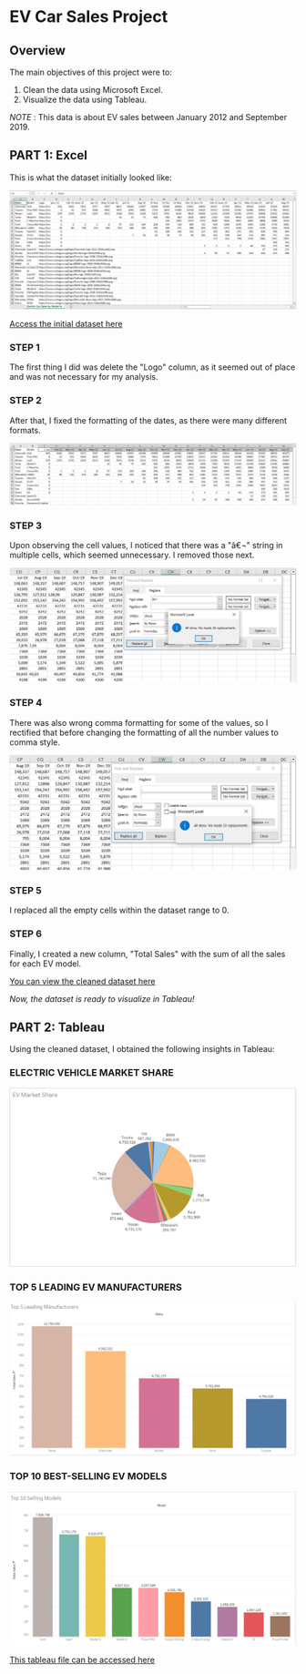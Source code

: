 # EV Car Sales Project

## Overview
The main objectives of this project were to:

1. Clean the data using Microsoft Excel.
2. Visualize the data using Tableau.

*NOTE* : This data is about EV sales between January 2012 and September 2019.


## PART 1: Excel

This is what the dataset initially looked like:

![Image Not Available!](https://github.com/shounjacob/EV_Car_Sales/blob/main/Screenshots/1.JPG)

[Access the initial dataset here](https://github.com/shounjacob/EV_Car_Sales/blob/main/Electric%20Car%20Sales%20by%20Model%20in%20USA%20(INITIAL).csv) 

### **STEP 1**
The first thing I did was delete the "Logo" column, as it seemed out of place and was not necessary for my analysis.



### **STEP 2**
After that, I fixed the formatting of the dates, as there were many different formats.

![Image Not Available!](https://github.com/shounjacob/EV_Car_Sales/blob/main/Screenshots/2.%20date%20change.JPG)




### **STEP 3**
Upon observing the cell values, I noticed that there was a "â€¬" string in multiple cells, which seemed unnecessary. I removed those next.

![Image Not Available!](https://github.com/shounjacob/EV_Car_Sales/blob/main/Screenshots/3.%20replace%20weird%20text.JPG)



### **STEP 4**
There was also wrong comma formatting for some of the values, so I rectified that before changing the formatting of all the number values to comma style.

![Image Not Available!](https://github.com/shounjacob/EV_Car_Sales/blob/main/Screenshots/4.%20replace%20commas.JPG)



### **STEP 5**
I replaced all the empty cells within the dataset range to 0.



### **STEP 6**
Finally, I created a new column, "Total Sales" with the sum of all the sales for each EV model. 

[You can view the cleaned dataset here](https://github.com/shounjacob/EV_Car_Sales/blob/main/Electric%20Car%20Sales%20by%20Model%20in%20USA.csv)

*Now, the dataset is ready to visualize in Tableau!*








## PART 2: Tableau

Using the cleaned dataset, I obtained the following insights in Tableau:

### ELECTRIC VEHICLE MARKET SHARE
![Image Not Available!](https://github.com/shounjacob/EV_Car_Sales/blob/main/Screenshots/TAB%201.JPG)

### TOP 5 LEADING EV MANUFACTURERS
![Image Not Available!](https://github.com/shounjacob/EV_Car_Sales/blob/main/Screenshots/TAB%202.JPG)

### TOP 10 BEST-SELLING EV MODELS
![Image Not Available!](https://github.com/shounjacob/EV_Car_Sales/blob/main/Screenshots/TAB%203.JPG)


[This tableau file can be accessed here](https://public.tableau.com/app/profile/shounjacob1204/viz/EVCarSales_16896319792250/MyStory)
